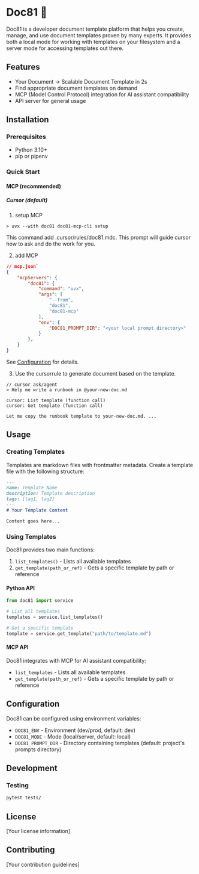 # Doc81 🚀

Doc81 is a developer document template platform that helps you create, manage, and use document templates proven by many experts. It provides both a local mode for working with templates on your filesystem and a server mode for accessing templates out there.

## Features

- Your Document -> Scalable Document Template in 2s
- Find appropriate document templates on demand
- MCP (Model Control Protocol) integration for AI assistant compatibility
- API server for general usage

## Installation

### Prerequisites

- Python 3.10+
- pip or pipenv

### Quick Start

#### MCP (recommended)
##### Cursor (default)
1. setup MCP

```
> uvx --with doc81 doc81-mcp-cli setup
```

This command add .cursor/rules/doc81.mdc.
This prompt will guide cursor how to ask and do the work for you.

2. add MCP
```json
// mcp.json`
{
    "mcpServers": {
        "doc81": {
            "command": "uvx",
            "args": [
                "--from",
                "doc81",
                "doc81-mcp"
            ],
            "env": {
                "DOC81_PROMPT_DIR": "<your local prompt directory>"
            }
        },
    }
}
```

See [Configuration](#configuration) for details.

3. Use the cursorrule to generate document based on the template.

```
// cursor ask/agent
> Help me write a runbook in @your-new-doc.md

cursor: List template (function call)
cursor: Get template (function call)

Let me copy the runbook template to your-new-doc.md. ...
```

## Usage

### Creating Templates

Templates are markdown files with frontmatter metadata. Create a template file with the following structure:

```markdown
---
name: Template Name
description: Template description
tags: [tag1, tag2]
---
# Your Template Content

Content goes here...
```

### Using Templates

Doc81 provides two main functions:

1. `list_templates()` - Lists all available templates
2. `get_template(path_or_ref)` - Gets a specific template by path or reference

#### Python API

```python
from doc81 import service

# List all templates
templates = service.list_templates()

# Get a specific template
template = service.get_template("path/to/template.md")
```

#### MCP API

Doc81 integrates with MCP for AI assistant compatibility:

- `list_templates` - Lists all available templates
- `get_template(path_or_ref)` - Gets a specific template by path or reference

## Configuration

Doc81 can be configured using environment variables:

- `DOC81_ENV` - Environment (dev/prod, default: dev)
- `DOC81_MODE` - Mode (local/server, default: local)
- `DOC81_PROMPT_DIR` - Directory containing templates (default: project's prompts directory)

## Development

### Testing

```bash
pytest tests/
```

## License

[Your license information]

## Contributing

[Your contribution guidelines]
